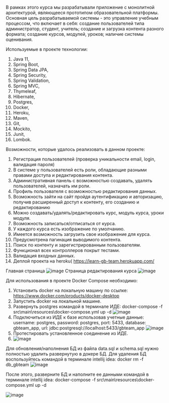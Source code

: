  В рамках этого курса мы разрабатывали  приложение с монолитной архитектурой, являющееся прототипом образовательной платформы.
 Основная цель разрабатываемой системы - это управление учебным процессом, что включает в себя: создание пользователей типа администратор, 
 студент, учитель; создание и загрузка контента разного формата; создание курсов, модулей, уроков; наличие системы оценивания.

Используемые в проекте технологии:
1. Java 11,
2. Spring Boot,
3. Spring Data JPA,
4. Spring Security,
5. Spring Validation,
6. Spring MVC,
7. Thymeleaf,
8. Hibernate,
9. Postgres,
10. Docker,
11. Heroku,
12. Maven,
13. Git,
14. Mockito,
15. Junit,
16. Lombok.

Возможности, которые удалось
реализовать в данном проекте:
1. Регистрация пользователей (проверка уникальности email, login, валидация
пароля)
2. В системе у пользователей есть роли, обладающие разными правами доступа и
редактирования контента.
3. Административная панель с возможностью создавать, удалять пользователей,
назначать им роли.
4. Профиль пользователя с возможностью редактирования данных.
5. Возможность зайти на сайт пройдя аутентификацию и авторизацию, получив
расширенный доступ к контенту, его созданию и редактированию
6. Можно создавать/удалять/редактировать курс, модуль курса, уроки модуля.
7. Возможность записаться/отписаться от курса.
8. У каждого курса есть изображение по умолчанию.
9. Имеется возможность загрузить свое изображение для курса.
10. Предусмотрена пагинация выводимого контента.
11. Поиск по контенту и зарегистрированным пользователям.
12. Функционал всех контроллеров покрыт тестами.
13. Валидация входных данных.
14. Деплой проекта на heroku( https://learn-gb-team.herokuapp.com/

Главная страница
![image](https://user-images.githubusercontent.com/66203643/140658861-8e3a820e-2e1d-477f-b73b-b597a33a60e6.png)
Страница редактирования курса
![image](https://user-images.githubusercontent.com/66203643/140658842-b345b54e-b7f7-49fd-b207-8cdf8cd249e0.png)



Для использования в проекте Docker Compose необходимо:
1. Установить docker на локальную машину по ссылке: https://www.docker.com/products/docker-desktop
2. Запустить docker на локальной машине.
3. Развернуть postgres командой в терминале ИДЕ: docker-compose -f src\main\resources\docker-compose.yml up -d
   ![image](https://user-images.githubusercontent.com/66203643/132941922-be9f532a-3d25-4599-a8fc-62f530bb3190.png)
4. Подключиться из ИДЕ к базе использовав учетные данные:
   username:  postgres,
   password: postgres,
   port: 5433,
   database: gbteam_app,
   url: jdbc:postgresql://localhost:5433/gbteam_app
   ![image](https://user-images.githubusercontent.com/66203643/132941857-c7d2d153-36e7-4ecd-b8ae-09d238137f32.png)
5. Протестировать установленное соединение из ИДЕ.
6. 
   ![image](https://user-images.githubusercontent.com/66203643/132941882-48af1dac-2c13-4e7e-a11d-fc8b464b1d9f.png)

Для обновления/наполнения БД из файла data.sql и schema.sql нужно полностью удалить развернутую в докере БД.
 Для удаления БД воспользуйтесь командой в терминале intellij idea: docker rm -f db_gbteam
![image](https://user-images.githubusercontent.com/66203643/135685853-43e8f1fe-e306-449f-b2b9-b5d5cc42ed92.png)


После этого, разверните БД и наполните ее данными командой в терминале intellij idea: docker-compose -f src\main\resources\docker-compose.yml up -d

![image](https://user-images.githubusercontent.com/66203643/135685896-18d93a5e-a7ed-46b3-94ce-d9dbba7ae767.png)
